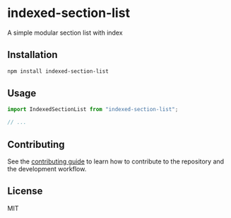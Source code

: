 # indexed-section-list

A simple modular section list with index

## Installation

```sh
npm install indexed-section-list
```

## Usage

```js
import IndexedSectionList from "indexed-section-list";

// ...
```

## Contributing

See the [contributing guide](CONTRIBUTING.md) to learn how to contribute to the repository and the development workflow.

## License

MIT
